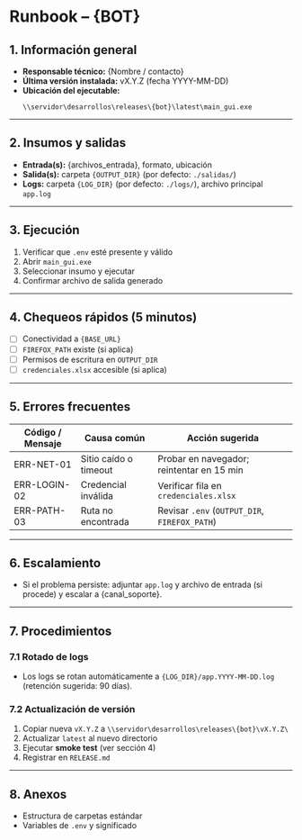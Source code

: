 # Runbook – {BOT}

## 1. Información general
- **Responsable técnico:** {Nombre / contacto}  
- **Última versión instalada:** vX.Y.Z (fecha YYYY-MM-DD)  
- **Ubicación del ejecutable:**  
  ```
  \\servidor\desarrollos\releases\{bot}\latest\main_gui.exe
  ```

---

## 2. Insumos y salidas
- **Entrada(s):** {archivos_entrada}, formato, ubicación  
- **Salida(s):** carpeta `{OUTPUT_DIR}` (por defecto: `./salidas/`)  
- **Logs:** carpeta `{LOG_DIR}` (por defecto: `./logs/`), archivo principal `app.log`  

---

## 3. Ejecución
1. Verificar que `.env` esté presente y válido  
2. Abrir `main_gui.exe`  
3. Seleccionar insumo y ejecutar  
4. Confirmar archivo de salida generado  

---

## 4. Chequeos rápidos (5 minutos)
- [ ] Conectividad a `{BASE_URL}`  
- [ ] `FIREFOX_PATH` existe (si aplica)  
- [ ] Permisos de escritura en `OUTPUT_DIR`  
- [ ] `credenciales.xlsx` accesible (si aplica)  

---

## 5. Errores frecuentes
| Código / Mensaje | Causa común | Acción sugerida |
|------------------|-------------|-----------------|
| ERR-NET-01       | Sitio caído o timeout | Probar en navegador; reintentar en 15 min |
| ERR-LOGIN-02     | Credencial inválida   | Verificar fila en `credenciales.xlsx` |
| ERR-PATH-03      | Ruta no encontrada    | Revisar `.env` (`OUTPUT_DIR`, `FIREFOX_PATH`) |

---

## 6. Escalamiento
- Si el problema persiste: adjuntar `app.log` y archivo de entrada (si procede) y escalar a {canal_soporte}.  

---

## 7. Procedimientos
### 7.1 Rotado de logs
- Los logs se rotan automáticamente a `{LOG_DIR}/app.YYYY-MM-DD.log` (retención sugerida: 90 días).  

### 7.2 Actualización de versión
1. Copiar nueva `vX.Y.Z` a `\\servidor\desarrollos\releases\{bot}\vX.Y.Z\`  
2. Actualizar `latest` al nuevo directorio  
3. Ejecutar **smoke test** (ver sección 4)  
4. Registrar en `RELEASE.md`  

---

## 8. Anexos
- Estructura de carpetas estándar  
- Variables de `.env` y significado  
